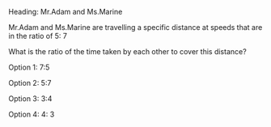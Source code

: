 Heading: Mr.Adam and Ms.Marine

Mr.Adam and Ms.Marine are travelling a specific distance at speeds that are in the ratio of 5: 7

What is the ratio of the time taken by each other to cover this distance?

Option 1: 7:5

Option 2: 5:7

Option 3: 3:4 

Option 4: 4: 3